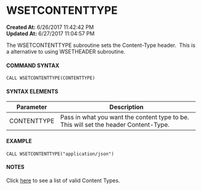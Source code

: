# WSETCONTENTTYPE

**Created At:** 6/26/2017 11:42:42 PM  
**Updated At:** 6/27/2017 11:04:57 PM  


The WSETCONTENTTYPE subroutine sets the Content-Type header.  This is a alternative to using WSETHEADER subroutine.

#### COMMAND SYNTAX

```
CALL WSETCONTENTTYPE(CONTENTTYPE)
```

#### SYNTAX ELEMENTS


| Parameter | Description |
| --- | --- |
| CONTENTTYPE | Pass in what you want the content type to be. This will set the header Content-Type. |




#### EXAMPLE

```
CALL WSETCONTENTTYPE("application/json")
```

#### NOTES

Click [here](https://developer.mozilla.org/en-US/docs/Web/HTTP/Headers/Content-Type "Mozilla documentation") to see a list of valid Content Types.
